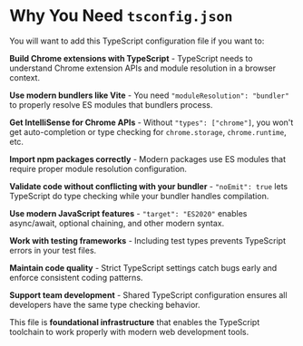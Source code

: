 # Why You Need `tsconfig.json`

You will want to add this TypeScript configuration file if you want to:

**Build Chrome extensions with TypeScript** - TypeScript needs to understand Chrome extension APIs and module resolution in a browser context.

**Use modern bundlers like Vite** - You need `"moduleResolution": "bundler"` to properly resolve ES modules that bundlers process.

**Get IntelliSense for Chrome APIs** - Without `"types": ["chrome"]`, you won't get auto-completion or type checking for `chrome.storage`, `chrome.runtime`, etc.

**Import npm packages correctly** - Modern packages use ES modules that require proper module resolution configuration.

**Validate code without conflicting with your bundler** - `"noEmit": true` lets TypeScript do type checking while your bundler handles compilation.

**Use modern JavaScript features** - `"target": "ES2020"` enables async/await, optional chaining, and other modern syntax.

**Work with testing frameworks** - Including test types prevents TypeScript errors in your test files.

**Maintain code quality** - Strict TypeScript settings catch bugs early and enforce consistent coding patterns.

**Support team development** - Shared TypeScript configuration ensures all developers have the same type checking behavior.

This file is **foundational infrastructure** that enables the TypeScript toolchain to work properly with modern web development tools.
